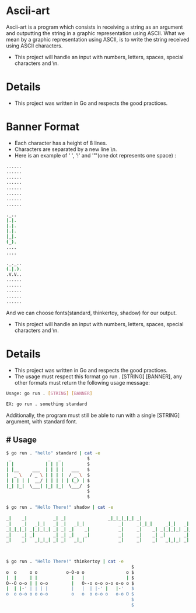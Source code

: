 

# Ascii-art
Ascii-art is a program which consists in receiving a string as an argument and outputting the string in a graphic representation using ASCII.
What we mean by a graphic representation using ASCII, is to write the string received using ASCII characters.
- This project will handle an input with numbers, letters, spaces, special characters and \n.
# Details
- This project was written in Go and respects the good practices.
# Banner Format
- Each character has a height of 8 lines.
- Characters are separated by a new line \n.
- Here is an example of ' ', '!' and '"'(one dot represents one space) :
``` bash
......
......
......
......
......
......
......
......

._..
|.|.
|.|.
|.|.
|_|.
(_).
....
....

._._..
(.|.).
.V.V..
......
......
......
......
......
```

  And we can choose fonts(standard, thinkertoy, shadow) for our output.

- This project will handle an input with numbers, letters, spaces, special characters and \n.
# Details
- This project was written in Go and respects the good practices.
- The usage must respect this format go run . [STRING] [BANNER], any other formats must return the following usage message:
``` bash
Usage: go run . [STRING] [BANNER]

EX: go run . something standard
```
Additionally, the program must still be able to run with a single [STRING] argument, with standard font.
## # Usage
``` bash
$ go run . "hello" standard | cat -e
 _              _   _          $
| |            | | | |         $
| |__     ___  | | | |   ___   $
|  _ \   / _ \ | | | |  / _ \  $
| | | | |  __/ | | | | | (_) | $
|_| |_|  \___| |_| |_|  \___/  $
                               $
                               $

$ go run . "Hello There!" shadow | cat -e
                                                                                         $
_|    _|          _| _|                _|_|_|_|_| _|                                  _| $
_|    _|   _|_|   _| _|   _|_|             _|     _|_|_|     _|_|   _|  _|_|   _|_|   _| $
_|_|_|_| _|_|_|_| _| _| _|    _|           _|     _|    _| _|_|_|_| _|_|     _|_|_|_| _| $
_|    _| _|       _| _| _|    _|           _|     _|    _| _|       _|       _|          $
_|    _|   _|_|_| _| _|   _|_|             _|     _|    _|   _|_|_| _|         _|_|_| _| $
                                                                                         $
                                                                                         $

$ go run . "Hello There!" thinkertoy | cat -e
                                                $
o  o     o o           o-O-o o                o $
|  |     | |             |   |                | $
O--O o-o | | o-o         |   O--o o-o o-o o-o o $
|  | |-' | | | |         |   |  | |-' |   |-'   $
o  o o-o o o o-o         o   o  o o-o o   o-o O $
                                                $
                                                $
```
